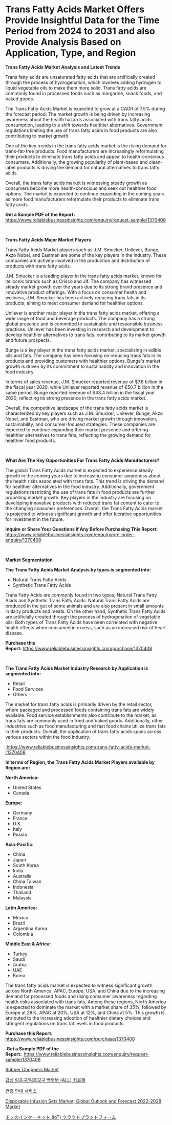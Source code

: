 <p><h1>Trans Fatty Acids Market Offers Provide Insightful Data for the Time Period from 2024 to 2031 and also Provide Analysis Based on Application, Type, and Region</h1></p><p><strong>Trans Fatty Acids Market Analysis and Latest Trends</strong></p>
<p><p>Trans fatty acids are unsaturated fatty acids that are artificially created through the process of hydrogenation, which involves adding hydrogen to liquid vegetable oils to make them more solid. Trans fatty acids are commonly found in processed foods such as margarine, snack foods, and baked goods.</p><p>The Trans Fatty Acids Market is expected to grow at a CAGR of 7.5% during the forecast period. The market growth is being driven by increasing awareness about the health hazards associated with trans fatty acids consumption, leading to a shift towards healthier alternatives. Government regulations limiting the use of trans fatty acids in food products are also contributing to market growth.</p><p>One of the key trends in the trans fatty acids market is the rising demand for trans-fat-free products. Food manufacturers are increasingly reformulating their products to eliminate trans fatty acids and appeal to health-conscious consumers. Additionally, the growing popularity of plant-based and clean-label products is driving the demand for natural alternatives to trans fatty acids.</p><p>Overall, the trans fatty acids market is witnessing steady growth as consumers become more health-conscious and seek out healthier food options. The market is expected to continue expanding in the coming years as more food manufacturers reformulate their products to eliminate trans fatty acids.</p></p>
<p><strong>Get a Sample PDF of the Report:&nbsp;</strong> <a href="https://www.reliablebusinessinsights.com/enquiry/request-sample/1370408">https://www.reliablebusinessinsights.com/enquiry/request-sample/1370408</a></p>
<p>&nbsp;</p>
<p><strong>Trans Fatty Acids Major Market Players</strong></p>
<p><p>Trans Fatty Acids Market players such as J.M. Smucker, Unilever, Bunge, Akzo Nobel, and Eastman are some of the key players in the industry. These companies are actively involved in the production and distribution of products with trans fatty acids.</p><p>J.M. Smucker is a leading player in the trans fatty acids market, known for its iconic brands such as Crisco and Jif. The company has witnessed steady market growth over the years due to its strong brand presence and innovative product offerings. With a focus on consumer health and wellness, J.M. Smucker has been actively reducing trans fats in its products, aiming to meet consumer demand for healthier options.</p><p>Unilever is another major player in the trans fatty acids market, offering a wide range of food and beverage products. The company has a strong global presence and is committed to sustainable and responsible business practices. Unilever has been investing in research and development to develop healthier alternatives to trans fats, contributing to its market growth and future prospects.</p><p>Bunge is a key player in the trans fatty acids market, specializing in edible oils and fats. The company has been focusing on reducing trans fats in its products and providing customers with healthier options. Bunge's market growth is driven by its commitment to sustainability and innovation in the food industry.</p><p>In terms of sales revenue, J.M. Smucker reported revenue of $7.8 billion in the fiscal year 2020, while Unilever reported revenue of €50.7 billion in the same period. Bunge reported revenue of $43.4 billion in the fiscal year 2020, reflecting its strong presence in the trans fatty acids market.</p><p>Overall, the competitive landscape of the trans fatty acids market is characterized by key players such as J.M. Smucker, Unilever, Bunge, Akzo Nobel, and Eastman, who are driving market growth through innovation, sustainability, and consumer-focused strategies. These companies are expected to continue expanding their market presence and offering healthier alternatives to trans fats, reflecting the growing demand for healthier food products.</p></p>
<p>&nbsp;</p>
<p><strong>What Are The Key Opportunities For Trans Fatty Acids Manufacturers?</strong></p>
<p><p>The global Trans Fatty Acids market is expected to experience steady growth in the coming years due to increasing consumer awareness about the health risks associated with trans fats. This trend is driving the demand for healthier alternatives in the food industry. Additionally, government regulations restricting the use of trans fats in food products are further propelling market growth. Key players in the industry are focusing on developing innovative products with reduced trans fat content to cater to the changing consumer preferences. Overall, the Trans Fatty Acids market is projected to witness significant growth and offer lucrative opportunities for investment in the future.</p></p>
<p><strong>Inquire or Share Your Questions If Any Before Purchasing This Report:</strong> <a href="https://www.reliablebusinessinsights.com/enquiry/pre-order-enquiry/1370408">https://www.reliablebusinessinsights.com/enquiry/pre-order-enquiry/1370408</a></p>
<p>&nbsp;</p>
<p><strong>Market Segmentation</strong></p>
<p><strong>The Trans Fatty Acids Market Analysis by types is segmented into:</strong></p>
<p><ul><li>Natural Trans Fatty Acids</li><li>Synthetic Trans Fatty Acids</li></ul></p>
<p><p>Trans Fatty Acids are commonly found in two types; Natural Trans Fatty Acids and Synthetic Trans Fatty Acids. Natural Trans Fatty Acids are produced in the gut of some animals and are also present in small amounts in dairy products and meats. On the other hand, Synthetic Trans Fatty Acids are artificially created through the process of hydrogenation of vegetable oils. Both types of Trans Fatty Acids have been correlated with negative health effects when consumed in excess, such as an increased risk of heart disease.</p></p>
<p><strong>Purchase this Report:&nbsp;</strong><a href="https://www.reliablebusinessinsights.com/purchase/1370408">https://www.reliablebusinessinsights.com/purchase/1370408</a></p>
<p>&nbsp;</p>
<p><strong>The Trans Fatty Acids Market Industry Research by Application is segmented into:</strong></p>
<p><ul><li>Retail</li><li>Food Services</li><li>Others</li></ul></p>
<p><p>The market for trans fatty acids is primarily driven by the retail sector, where packaged and processed foods containing trans fats are widely available. Food service establishments also contribute to the market, as trans fats are commonly used in fried and baked goods. Additionally, other industries such as food manufacturing and fast food chains utilize trans fats in their products. Overall, the application of trans fatty acids spans across various sectors within the food industry.</p></p>
<p><a href="https://www.reliablebusinessinsights.com/trans-fatty-acids-market-r1370408">&nbsp;https://www.reliablebusinessinsights.com/trans-fatty-acids-market-r1370408</a></p>
<p><strong>In terms of Region, the Trans Fatty Acids Market Players available by Region are:</strong></p>
<p>
    <p> <strong> North America: </strong>
        <ul>
            <li>United States</li>
            <li>Canada</li>
        </ul>
        </p> 
    <p> <strong> Europe: </strong>
        <ul>
            <li>Germany</li>
            <li>France</li>
            <li>U.K.</li>
            <li>Italy</li>
            <li>Russia</li>
        </ul>
        </p> 
    <p> <strong> Asia-Pacific: </strong>
        <ul>
            <li>China</li>
            <li>Japan</li>
            <li>South Korea</li>
            <li>India</li>
            <li>Australia</li>
            <li>China Taiwan</li>
            <li>Indonesia</li>
            <li>Thailand</li>
            <li>Malaysia</li>
        </ul>
        </p> 
    <p> <strong> Latin America: </strong>
        <ul>
            <li>Mexico</li>
            <li>Brazil</li>
            <li>Argentina Korea</li>
            <li>Colombia</li>
        </ul>
        </p> 
    <p> <strong> Middle East & Africa: </strong>
        <ul>
            <li>Turkey</li>
            <li>Saudi</li>
            <li>Arabia</li>
            <li>UAE</li>
            <li>Korea</li>
        </ul>
    </p>
    </p>
<p><p>The trans fatty acids market is expected to witness significant growth across North America, APAC, Europe, USA, and China due to the increasing demand for processed foods and rising consumer awareness regarding health risks associated with trans fats. Among these regions, North America is expected to dominate the market with a market share of 35%, followed by Europe at 28%, APAC at 20%, USA at 12%, and China at 5%. This growth is attributed to the increasing adoption of healthier dietary choices and stringent regulations on trans fat levels in food products.</p></p>
<p><strong>Purchase this Report: </strong><a href="https://www.reliablebusinessinsights.com/purchase/1370408">https://www.reliablebusinessinsights.com/purchase/1370408</a></p>
<p>&nbsp;<strong>Get a Sample PDF of the Report:&nbsp;&nbsp;</strong><a href="https://www.reliablebusinessinsights.com/enquiry/request-sample/1370408">https://www.reliablebusinessinsights.com/enquiry/request-sample/1370408</a></p>
<p><strong></strong></p>
<p><p><a href="https://github.com/AKSHATREPORTPRIME/Market-Research-Report-List-4/blob/main/rubber-choppers-market.md">Rubber Choppers Market</a></p><p><a href="https://github.com/hook46569/Market-Research-Report-List-1/blob/main/373898383159.md">급성 림프구/림프모구 백혈병 (ALL) 치료제</a></p><p><a href="https://github.com/JeromeRtyau89966/Market-Research-Report-List-1/blob/main/509161783158.md">관광 안내 서비스</a></p><p><a href="https://www.linkedin.com/pulse/decoding-disposable-infusion-sets-market-global-outlook-forecast-ctpic?trackingId=FJMofoPifr%2Bu7SjFsZaISQ%3D%3D">Disposable Infusion Sets Market, Global Outlook and Forecast 2022-2028 Market</a></p><p><a href="https://github.com/vtbvgl20191192/Market-Research-Report-List-2/blob/main/692775590660.md">モノのインターネット (IoT) クラウドプラットフォーム</a></p></p>